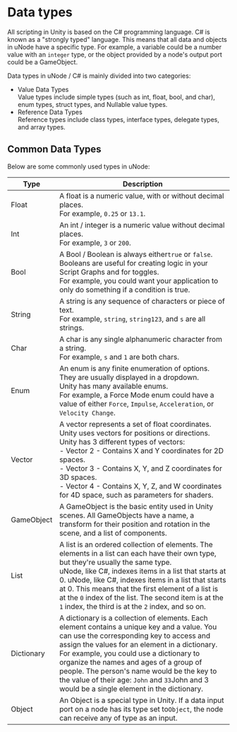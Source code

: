 # Data types

All scripting in Unity is based on the C# programming language. C# is known as a "strongly typed" language. This means that all data and objects in uNode have a specific type. For example, a variable could be a number value with an `integer` type, or the object provided by a node's output port could be a GameObject.

Data types in uNode / C# is mainly divided into two categories:

- Value Data Types<br>
  Value types include simple types (such as int, float, bool, and char), enum types, struct types, and Nullable value types.
- Reference Data Types<br>
  Reference types include class types, interface types, delegate types, and array types.

## Common Data Types

Below are some commonly used types in uNode:


| Type       | Description                                                                                                                                                                                                                                                                                                                                                                                                                        |
| ------------ | ------------------------------------------------------------------------------------------------------------------------------------------------------------------------------------------------------------------------------------------------------------------------------------------------------------------------------------------------------------------------------------------------------------------------------------ |
| Float      | A float is a numeric value, with or without decimal places.<br />For example, `0.25` or `13.1`.                                                                                                                                                                                                                                                                                                                                    |
| Int        | An int / integer is a numeric value without decimal places.<br />For example, `3` or `200`.                                                                                                                                                                                                                                                                                                                                        |
| Bool       | A Bool / Boolean is always either`true` or `false`. Booleans are useful for creating logic in your Script Graphs and for toggles.<br>For example, you could want your application to only do something if a condition is true.                                                                                                                                                                                                     |
| String     | A string is any sequence of characters or piece of text.<br />For example, `string`, `string123`, and `s` are all strings.                                                                                                                                                                                                                                                                                                         |
| Char       | A char is any single alphanumeric character from a string.<br />For example, `s` and `1` are both chars.                                                                                                                                                                                                                                                                                                                           |
| Enum       | An enum is any finite enumeration of options.<br />They are usually displayed in a dropdown.<br />Unity has many available enums. <br />For example, a Force Mode enum could have a value of either `Force`, `Impulse`, `Acceleration`, or `Velocity Change`.                                                                                                                                                                      |
| Vector     | A vector represents a set of float coordinates. Unity uses vectors for positions or directions.<br />Unity has 3 different types of vectors:<br> - Vector 2 - Contains X and Y coordinates for 2D spaces.<br> - Vector 3 - Contains X, Y, and Z coordinates for 3D spaces. <br>- Vector 4 - Contains X, Y, Z, and W coordinates for 4D space, such as parameters for shaders.                                                      |
| GameObject | A GameObject is the basic entity used in Unity scenes. All GameObjects have a name, a transform for their position and rotation in the scene, and a list of components.                                                                                                                                                                                                                                                            |
| List       | A list is an ordered collection of elements. The elements in a list can each have their own type, but they're usually the same type.<br />uNode, like C#, indexes items in a list that starts at 0. uNode, like C#, indexes items in a list that starts at 0. This means that the first element of a list is at the `0` index of the list. The second item is at the `1` index, the third is at the `2` index, and so on.          |
| Dictionary | A dictionary is a collection of elements. Each element contains a unique key and a value. You can use the corresponding key to access and assign the values for an element in a dictionary.<br />For example, you could use a dictionary to organize the names and ages of a group of people. The person's name would be the key to the value of their age: `John` and `33`John and 3 would be a single element in the dictionary. |
| Object     | An Object is a special type in Unity. If a data input port on a node has its type set to`Object`, the node can receive any of type as an input.                                                                                                                                                                                                                                                                                    |
